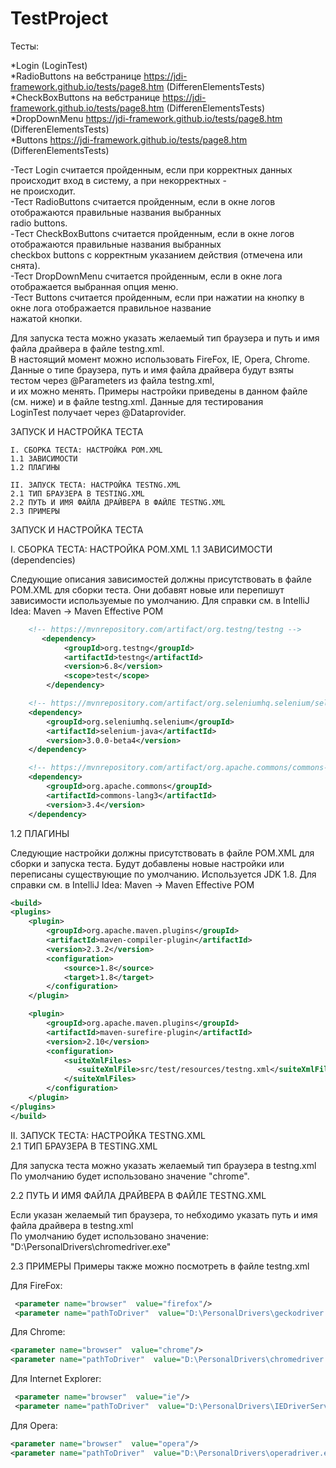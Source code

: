 # TestProject

Тесты: 

*Login (LoginTest)<br />
*RadioButtons на вебстранице https://jdi-framework.github.io/tests/page8.htm  (DifferenElementsTests)<br />
*CheckBoxButtons на вебстранице https://jdi-framework.github.io/tests/page8.htm  (DifferenElementsTests)<br />
*DropDownMenu https://jdi-framework.github.io/tests/page8.htm  (DifferenElementsTests)<br />
*Buttons https://jdi-framework.github.io/tests/page8.htm  (DifferenElementsTests)<br />


-Тест Login считается пройденным, если при корректных данных происходит вход в систему, а при некорректных - <br />
не происходит.<br />
-Тест RadioButtons считается пройденным, если в окне логов отображаются  правильные названия выбранных <br />
radio buttons.<br />
-Тест СheckBoxButtons считается пройденным, если в окне логов отображаются  правильные названия выбранных<br /> 
checkbox buttons с корректным  указанием действия (отмечена или снята). <br />
-Тест DropDownMenu считается пройденным, если в окне лога отображается выбранная опция меню.<br />
-Тест Buttons считается пройденным, если при нажатии на кнопку в окне лога отображается правильное название <br />
нажатой кнопки.<br />


Для запуска теста можно указать желаемый тип браузера и путь и имя файла драйвера в файле testng.xml.<br />
В настоящий момент можно использовать FireFox, IE, Opera, Chrome.<br />
Данные о типе браузера, путь и имя файла драйвера будут взяты тестом через @Parameters из файла testng.xml,<br />
и их можно менять. Примеры настройки приведены в данном файле (см. ниже) и в файле testng.xml. Данные для тестирования<br />
LoginTest получает через @Dataprovider.<br />

ЗАПУСК И НАСТРОЙКА ТЕСТА<br />

    I. СБОРКА ТЕСТА: НАСТРОЙКА POM.XML
    1.1 ЗАВИСИМОСТИ
    1.2 ПЛАГИНЫ

    II. ЗАПУСК ТЕСТА: НАСТРОЙКА TESTNG.XML
    2.1 ТИП БРАУЗЕРА В TESTING.XML
    2.2 ПУТЬ И ИМЯ ФАЙЛА ДРАЙВЕРА В ФАЙЛЕ TESTNG.XML
    2.3 ПРИМЕРЫ

ЗАПУСК И НАСТРОЙКА ТЕСТА<br />

I. СБОРКА ТЕСТА: НАСТРОЙКА POM.XML
1.1 ЗАВИСИМОСТИ (dependencies)

Следующие описания зависимостей должны присутствовать в файле POM.XML для сборки теста. Они добавят новые или перепишут<br />
зависимости используемые по умолчанию. Для справки см. в IntelliJ Idea: Maven -> Maven Effective POM


```xml
    <!-- https://mvnrepository.com/artifact/org.testng/testng -->
       <dependency>
            <groupId>org.testng</groupId>
            <artifactId>testng</artifactId>
            <version>6.8</version>
            <scope>test</scope>
        </dependency>

    <!-- https://mvnrepository.com/artifact/org.seleniumhq.selenium/selenium-java -->
    <dependency>
        <groupId>org.seleniumhq.selenium</groupId>
        <artifactId>selenium-java</artifactId>
        <version>3.0.0-beta4</version>
    </dependency>

    <!-- https://mvnrepository.com/artifact/org.apache.commons/commons-lang3 -->
    <dependency>
        <groupId>org.apache.commons</groupId>
        <artifactId>commons-lang3</artifactId>
        <version>3.4</version>
    </dependency>
```

1.2 ПЛАГИНЫ

Следующие настройки должны присутствовать в файле POM.XML для сборки и запуска теста. Будут добавлены новые
настройки или переписаны существующие по умолчанию. Используется JDK 1.8.
Для справки см. в IntelliJ Idea: Maven -> Maven Effective POM <br />


```xml
<build>
<plugins>
    <plugin>
        <groupId>org.apache.maven.plugins</groupId>
        <artifactId>maven-compiler-plugin</artifactId>
        <version>2.3.2</version>
        <configuration>
            <source>1.8</source>
            <target>1.8</target>
        </configuration>
    </plugin>

    <plugin>
        <groupId>org.apache.maven.plugins</groupId>
        <artifactId>maven-surefire-plugin</artifactId>
        <version>2.10</version>
        <configuration>
            <suiteXmlFiles>
               <suiteXmlFile>src/test/resources/testng.xml</suiteXmlFile>
            </suiteXmlFiles>
        </configuration>
    </plugin>
</plugins>
</build>
```

II. ЗАПУСК ТЕСТА: НАСТРОЙКА TESTNG.XML<br />
2.1 ТИП БРАУЗЕРА В TESTING.XML

Для запуска теста можно указать желаемый тип браузера в testng.xml По умолчанию будет использовано значение "chrome".

2.2 ПУТЬ И ИМЯ ФАЙЛА ДРАЙВЕРА В ФАЙЛЕ TESTNG.XML

Если указан желаемый тип браузера, то небходимо указать путь и имя файла драйвера в testng.xml <br />
По умолчанию будет использовано значение: "D:\PersonalDrivers\chromedriver.exe"

2.3 ПРИМЕРЫ
Примеры также можно посмотреть в файле testng.xml

Для FireFox:
```xml
 <parameter name="browser"  value="firefox"/>
 <parameter name="pathToDriver"  value="D:\PersonalDrivers\geckodriver.exe"/>
```
Для Chrome:
```xml
<parameter name="browser"  value="chrome"/>
<parameter name="pathToDriver"  value="D:\PersonalDrivers\chromedriver.exe"/>
```

Для Internet Explorer:
```xml
 <parameter name="browser"  value="ie"/>
 <parameter name="pathToDriver"  value="D:\PersonalDrivers\IEDriverServer.exe"/>
```
Для Opera:
```xml
<parameter name="browser"  value="opera"/>
<parameter name="pathToDriver"  value="D:\PersonalDrivers\operadriver.exe"/>
```